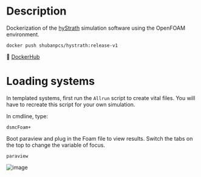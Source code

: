 # Description

Dockerization of the [hyStrath](https://github.com/hystrath/hyStrath) simulation software using the OpenFOAM environment.

```
docker push shubanpcs/hystrath:release-v1
```

🔗 [DockerHub](https://hub.docker.com/r/shubanpcs/hystrath)

# Loading systems

In templated systems, first run the `Allrun` script to create vital files. You will have to recreate this script for your own simulation.

In cmdline, type:
```
dsmcFoam+
```

Boot paraview and plug in the Foam file to view results. Switch the tabs on the top to change the variable of focus.

```
paraview
```

![image](https://github.com/shuban-789/hyStrath-notes/assets/67974101/cb1bcee9-50f0-4347-9e9d-45ce44127bb3)
